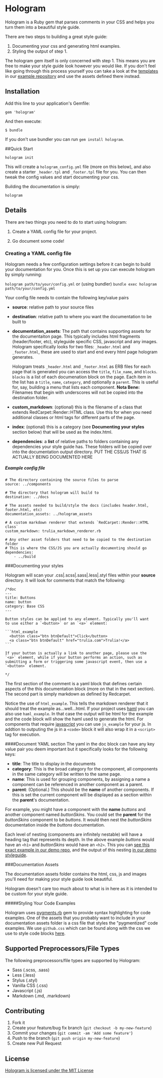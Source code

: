 # Hologram

Hologram is a Ruby gem that parses comments in your CSS and helps you turn them into a beautiful style guide.

There are two steps to building a great style guide:

1. Documenting your css and generating html examples.
2. Styling the output of step 1.

The hologram gem itself is only concerned with step 1. This means you are free to make your style guide look however you would like. If you don't feel like going through this process yourself you can take a look at the [templates](https://github.com/trulia/hologram-example/tree/master/templates) in our [example repository](https://github.com/trulia/hologram-example) and use the assets defined there instead.

## Installation

Add this line to your application's Gemfile:

    gem 'hologram'

And then execute:

    $ bundle

If you don't use bundler you can run `gem install hologram`.

##Quick Start

```
hologram init
```

This will create a `hologram_config.yml` file  (more on this below), and also create a starter
`_header.tpl` and `_footer.tpl` file for you. You can then tweak the
config values and start documenting your css.

Building the documentation is simply:

```
hologram
```

## Details

There are two things you need to do to start using hologram:

1. Create a YAML config file for your project.

2. Go document some code!


### Creating a YAML config file

Hologram needs a few configuration settings before it can begin to build
your documentation for you. Once this is set up you can execute hologram by
simply running:

`hologram path/to/your/config.yml` or (using bundler) `bundle exec hologram path/to/your/config.yml`

Your config file needs to contain the following key/value pairs

* **source**: relative path to your source files

* **destination**: relative path to where you want the documentation to be
  built to

* **documentation_assets**: The path that contains supporting assets for
  the documentaiton page. This typically includes html fragments
  (header/footer, etc), styleguide specific CSS, javascript and any
  images. Hologram specifically looks for two files: `_header.html` and
  `_footer.html`, these are used to start and end every html page
  hologram generates. 

  Hologram treats `_header.html` and `_footer.html`
  as ERB files for each page that is generated you can access the
  `title`, `file_name`, and `blocks`.  `blocks` is a list of each
  documenation block on the page. Each item in the list has a `title`,
  `name`, `category`, and optionally a `parent`. This is useful for, say, building a menu that lists each component. 
  **Nota Bene:** Filenames that begin with underscores will not be copied into the destination folder.


* **custom_markdown**: (optional) this is the filename of a class that
  extends RedCarpet::Render::HTML class. Use this for when you need
  additional classes or html tags for different parts of the page.

* **index**: (optional) this is a category (see **Documenting your styles** section below) that will be used as the
  index.html.

* **dependencies**: a **list** of relative paths to folders containing
  any dependencies your style guide has. These folders will be copied
  over into the documentation output directory. PUT THE CSS/JS THAT IS
  ACTUALLY BEING DOCUMENTED HERE

##### Example config file

    # The directory containing the source files to parse
    source: ../components

    # The directory that hologram will build to
    destination: ../docs

    # The assets needed to build/style the docs (includes header.html, footer.html, etc)
    documentation_assets: ../hologram_assets

    # A custom markdown renderer that extends `RedCarpet::Render::HTML class`
    custom_markdown: trulia_markdown_renderer.rb

    # Any other asset folders that need to be copied to the destination folder
    # This is where the CSS/JS you are actually documenting should go
    dependencies:
        - ../build


###Documenting your styles

Hologram will scan your .css|.scss|.sass|.less|.styl files within your **source** directory.
It will look for comments that match the following:

    /*doc
    ---
    title: Buttons
    name: button
    category: Base CSS
    ---

    Button styles can be applied to any element. Typically you'll want
    to use either a `<button>` or an `<a>` element:

    ```html_example
      <button class="btn btnDefault">Click</button>
      <a class="btn btnDefault" href="trulia.com">Trulia!</a>
    ```

    If your button is actually a link to another page, please use the
    `<a>` element, while if your button performs an action, such as
    submitting a form or triggering some javascript event, then use a
    `<button>` element.

    */

The first section of the comment is a yaml block that defines certain
aspects of the this documentation block (more on that in the next section). The second part is simply
markdown as defined by Redcarpet.

Notice the use of `html_example`. This tells the markdown renderer that it should treat the example as...well...html. If your project uses [haml](http://haml.info/) you can also use `haml_example`. In that case the output will be html for the example and the code block will show the haml used to generate the html. For components that require [javascript](https://www.destroyallsoftware.com/talks/wat) you can use `js_example` for your js. In addtion to outputing the js in a `<code>` block it will also wrap it in a `<script>` tag for execution.

####Document YAML section
The yaml in the doc block can have any key value pair you deem important
but it specifically looks for the following keys:

* **title**: The title to display in the documents
* **category**: This is the broad category for the component, all
  components in the same category will be written to the same page.
* **name**: This is used for grouping components, by assigning
  a name a component can be referenced in another component as a parent.
* **parent**: (Optional.) This should be the **name** of another components. If this is set the current component will be displayed as a section within the **parent**'s documentation. 

For example, you might have a component with the **name** *buttons* and another component named *buttonSkins*. You could set the **parent** for the *buttonSkins* component to be *buttons*. It would then nest the *buttonSkins* documentation inside the *buttons* documentation. 

Each level of nesting (components are infinitely nestable) will have a heading tag that represents its depth. In the above example *buttons* would have an `<h1>` and *buttonSkins* would have an `<h2>`. This you can [see this exact example in our demo repo](https://github.com/trulia/hologram-example/tree/master/components/button), and the output of this nesting [in our demo styleguide](http://trulia.github.io/hologram-example/base_css.html#Buttons).


###Documentation Assets

The documentation assets folder contains the html, css, js and images
you'll need for making your style guide look beautiful.

Hologram doesn't care too much about to what is in here as it is intended
to be custom for your style guide.

#####Styling Your Code Examples

Hologram uses [pygments.rb](https://github.com/tmm1/pygments.rb) gem to provide
syntax highlighting for code examples. One of the assets that you probably want
to include in your documentation assets folder is a css file that styles the
"pygmentized" code examples. We use `github.css` which can be found along with the
css we use to style code blocks [here](https://github.com/trulia/hologram-example/tree/gh-pages/hologram_assets/doc_assets/css).

## Supported Preprocessors/File Types

The following preprocessors/file types are supported by Hologram:
- Sass (.scss, .sass)
- Less (.less)
- Stylus (.styl)
- Vanilla CSS (.css)
- Javascript (.js)
- Markdown (.md, .markdown)

## Contributing

1. Fork it
2. Create your feature/bug fix branch (`git checkout -b my-new-feature`)
3. Commit your changes (`git commit -am 'Add some feature'`)
4. Push to the branch (`git push origin my-new-feature`)
5. Create new Pull Request


## License
[Hologram is licensed under the MIT License](https://github.com/trulia/hologram/blob/master/LICENSE.txt)


